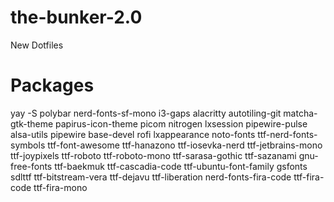 # the-bunker-2.0
New Dotfiles
# Packages
yay -S polybar nerd-fonts-sf-mono i3-gaps alacritty autotiling-git matcha-gtk-theme papirus-icon-theme picom nitrogen lxsession pipewire-pulse alsa-utils pipewire base-devel rofi lxappearance noto-fonts ttf-nerd-fonts-symbols ttf-font-awesome ttf-hanazono ttf-iosevka-nerd ttf-jetbrains-mono ttf-joypixels ttf-roboto ttf-roboto-mono ttf-sarasa-gothic ttf-sazanami gnu-free-fonts ttf-baekmuk ttf-cascadia-code ttf-ubuntu-font-family gsfonts sdlttf ttf-bitstream-vera ttf-dejavu ttf-liberation nerd-fonts-fira-code ttf-fira-code ttf-fira-mono